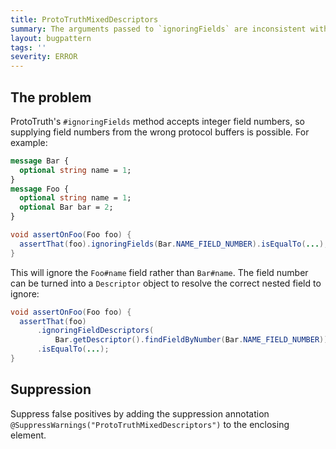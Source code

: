 ```yaml
---
title: ProtoTruthMixedDescriptors
summary: The arguments passed to `ignoringFields` are inconsistent with the proto which is the subject of the assertion.
layout: bugpattern
tags: ''
severity: ERROR
---
```


<!--
*** AUTO-GENERATED, DO NOT MODIFY ***
To make changes, edit the @BugPattern annotation or the explanation in docs/bugpattern.
-->


## The problem
ProtoTruth's `#ignoringFields` method accepts integer field numbers, so
supplying field numbers from the wrong protocol buffers is possible. For
example:

```proto
message Bar {
  optional string name = 1;
}
message Foo {
  optional string name = 1;
  optional Bar bar = 2;
}
```

```java
void assertOnFoo(Foo foo) {
  assertThat(foo).ignoringFields(Bar.NAME_FIELD_NUMBER).isEqualTo(...);
}
```

This will ignore the `Foo#name` field rather than `Bar#name`. The field number
can be turned into a `Descriptor` object to resolve the correct nested field to
ignore:

```java
void assertOnFoo(Foo foo) {
  assertThat(foo)
      .ignoringFieldDescriptors(
          Bar.getDescriptor().findFieldByNumber(Bar.NAME_FIELD_NUMBER))
      .isEqualTo(...);
}
```

## Suppression
Suppress false positives by adding the suppression annotation `@SuppressWarnings("ProtoTruthMixedDescriptors")` to the enclosing element.

